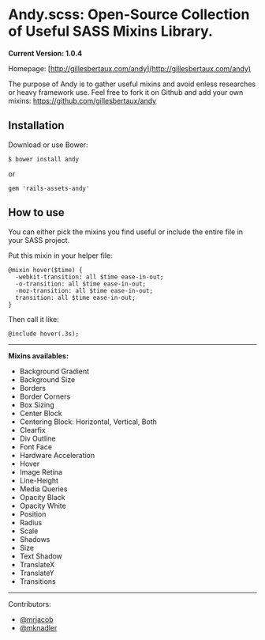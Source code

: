 # Andy.scss: Open-Source Collection of Useful SASS Mixins Library.

**Current Version: 1.0.4** 

Homepage: [http://gillesbertaux.com/andy](http://gillesbertaux.com/andy)
 
The purpose of Andy is to gather useful mixins and avoid enless researches or heavy framework use. Feel free to fork it on Github and add your own mixins: https://github.com/gillesbertaux/andy


## Installation

Download or use Bower:

```
$ bower install andy
```

or

```
gem 'rails-assets-andy'
```

## How to use

You can either pick the mixins you find useful or include the entire file in your SASS project.

Put this mixin in your helper file:

```
@mixin hover($time) {
  -webkit-transition: all $time ease-in-out;
  -o-transition: all $time ease-in-out;
  -moz-transition: all $time ease-in-out;
  transition: all $time ease-in-out;
}
```
Then call it like:

```
@include hover(.3s);
```

--------

**Mixins availables:**
  - Background Gradient
  - Background Size
  - Borders
  - Border Corners
  - Box Sizing
  - Center Block
  - Centering Block: Horizontal, Vertical, Both
  - Clearfix
  - Div Outline
  - Font Face
  - Hardware Acceleration
  - Hover
  - Image Retina
  - Line-Height
  - Media Queries
  - Opacity Black
  - Opacity White
  - Position
  - Radius
  - Scale
  - Shadows
  - Size
  - Text Shadow 
  - TranslateX
  - TranslateY
  - Transitions

--------

Contributors:
- [@mrjacob](https://github.com/mrjacob)
- [@mknadler](https://github.com/mknadler)